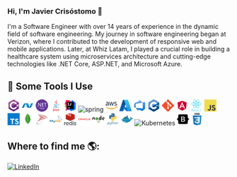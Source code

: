 ### Hi, I'm Javier Crisóstomo 👋
I'm a Software Engineer with over 14 years of experience in the dynamic field of software engineering. My journey in software engineering began at Verizon, where I contributed to the development of responsive web and mobile applications. Later, at Whiz Latam, I played a crucial role in building a healthcare system using microservices architecture and cutting-edge technologies like .NET Core, ASP.NET, and Microsoft Azure.

<h2>🚀 Some Tools I Use</h2>
<p>
<img src="https://raw.githubusercontent.com/devicons/devicon/master/icons/csharp/csharp-original.svg" alt="csharp" width="28" style="padding-right:10;"/>
<img src="https://raw.githubusercontent.com/devicons/devicon/master/icons/dot-net/dot-net-original.svg" alt=".NET" width="28" style="padding-right:10;"/>
<img src="https://raw.githubusercontent.com/devicons/devicon/master/icons/dotnetcore/dotnetcore-original.svg" alt="dotnetcore" width="28" style="padding-right:10;"/>
<img src="https://raw.githubusercontent.com/devicons/devicon/master/icons/java/java-original-wordmark.svg" alt="java" width="28" style="padding-right:10;"/>
<img src="https://raw.githubusercontent.com/devicons/devicon/master/icons/intellij/intellij-original.svg" alt="intellij" width="28" style="padding-right:10;"/>
<img src="https://www.vectorlogo.zone/logos/springio/springio-icon.svg" alt="spring" width="28" style="padding-right:10;"/>
<img src="https://raw.githubusercontent.com/devicons/devicon/master/icons/amazonwebservices/amazonwebservices-original-wordmark.svg" alt="amazonwebservices" width="28" style="padding-right:10;"/>
<img src="https://raw.githubusercontent.com/devicons/devicon/master/icons/azure/azure-original.svg" alt="azure" width="28" style="padding-right:10;"/>
<img src="https://raw.githubusercontent.com/devicons/devicon/master/icons/azuredevops/azuredevops-original.svg" alt="azuredevops" width="28" style="padding-right:10;"/>
<img src="https://raw.githubusercontent.com/devicons/devicon/master/icons/cplusplus/cplusplus-original.svg" alt="cplusplus" width="28" style="padding-right:10;"/>
<img src="https://raw.githubusercontent.com/devicons/devicon/master/icons/git/git-original.svg" alt="git" width="28" style="padding-right:10;"/>
<img src="https://raw.githubusercontent.com/devicons/devicon/master/icons/angular/angular-original.svg" alt="angular" width="28" style="padding-right:10;"/>
<img src="https://raw.githubusercontent.com/devicons/devicon/master/icons/react/react-original-wordmark.svg" alt="react" width="28" style="padding-right:10;"/>
<img src="https://raw.githubusercontent.com/devicons/devicon/master/icons/javascript/javascript-original.svg" alt="javascript" width="28" style="padding-right:10;"/>
<img src="https://raw.githubusercontent.com/devicons/devicon/master/icons/typescript/typescript-original.svg" alt="typescript" width="28" style="padding-right:10;"/>
<img src="https://raw.githubusercontent.com/devicons/devicon/master/icons/mongodb/mongodb-original.svg" alt="mongodb" width="28" style="padding-right:10;"/>
<img src="https://raw.githubusercontent.com/devicons/devicon/master/icons/microsoftsqlserver/microsoftsqlserver-original.svg" alt="microsoftsqlserver" width="28" style="padding-right:10;"/>
<img src="https://raw.githubusercontent.com/devicons/devicon/master/icons/mysql/mysql-original-wordmark.svg" alt="mysql" width="28" style="padding-right:10;"/>
<img src="https://raw.githubusercontent.com/devicons/devicon/master/icons/redis/redis-original-wordmark.svg" alt="redis" width="28" style="padding-right:10;"/>
<img src="https://raw.githubusercontent.com/devicons/devicon/master/icons/oracle/oracle-original.svg" alt="oracle" width="28" style="padding-right:10;"/>
<img src="https://raw.githubusercontent.com/devicons/devicon/master/icons/nodejs/nodejs-original-wordmark.svg" alt="nodejs" width="28" style="padding-right:10;"/>
<img src="https://raw.githubusercontent.com/devicons/devicon/master/icons/python/python-original-wordmark.svg" alt="python" width="28" style="padding-right:10;"/>
<img src="https://raw.githubusercontent.com/devicons/devicon/master/icons/docker/docker-original.svg" alt="Docker" width="28" style="padding-right:10;"/>
<img src="https://www.vectorlogo.zone/logos/kubernetes/kubernetes-icon.svg" alt="Kubernetes" width="28" style="padding-right:10;"/>
<img src="https://raw.githubusercontent.com/devicons/devicon/master/icons/bootstrap/bootstrap-plain.svg" alt="bootstrap" width="28" style="padding-right:10;"/>
<img src="https://raw.githubusercontent.com/devicons/devicon/master/icons/css3/css3-original-wordmark.svg" alt="css3" width="28" style="padding-right:10;"/>
</p>

<h2>Where to find me 🌎:</h2>
<a href="https://www.linkedin.com/in/jcrisostomo/" target="_blank"><img alt="LinkedIn" src="https://img.shields.io/badge/linkedin-%230077B5.svg?&style=for-the-badge&logo=linkedin&logoColor=white" /></a>

<!--
**JavierCrisostomo/JavierCrisostomo** is a ✨ _special_ ✨ repository because its `README.md` (this file) appears on your GitHub profile.

Here are some ideas to get you started:

- 🔭 I’m currently working on ...
- 🌱 I’m currently learning ...
- 👯 I’m looking to collaborate on ...
- 🤔 I’m looking for help with ...
- 💬 Ask me about ...
- 📫 How to reach me: ...
- 😄 Pronouns: ...
- ⚡ Fun fact: ...
-->
